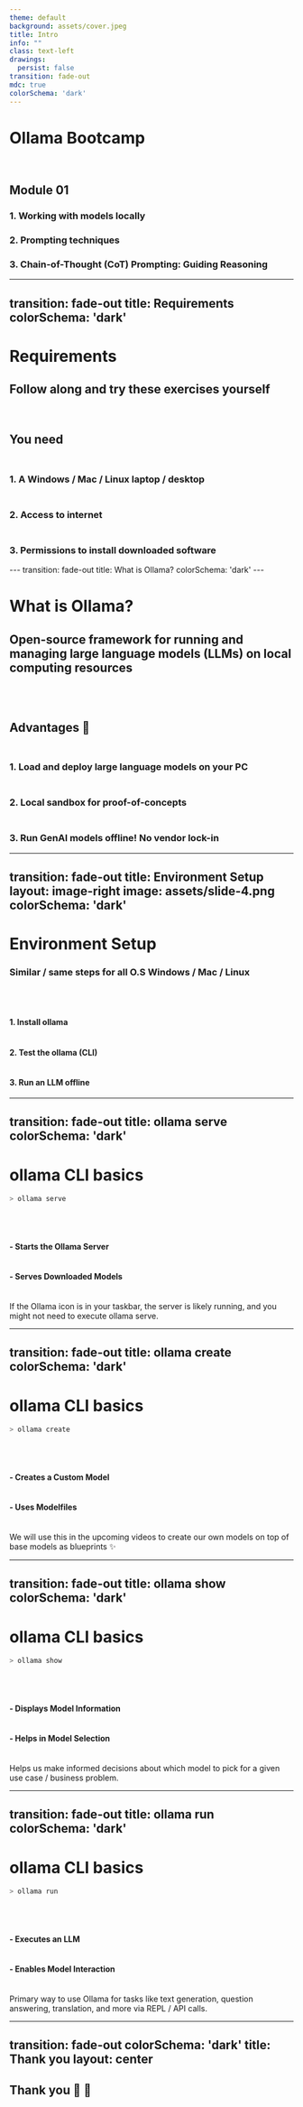 ```yaml
---
theme: default
background: assets/cover.jpeg
title: Intro
info: ""
class: text-left
drawings:
  persist: false
transition: fade-out
mdc: true
colorSchema: 'dark'
---
```


# **Ollama Bootcamp** <br/><br/>

<v-click>

<div class="backdrop-blur-md bg-white/30 ma-4 py-2 px-8">

## **Module 01**
</div>

</v-click>

<v-click>

<div class="backdrop-blur-md bg-black/10 py-2">
<div class="ma-4 px-8">
<v-click>

### 1. Working with models locally
</v-click>
</div>


<div class="ma-4 px-8">
<v-click>

### 2. Prompting techniques
</v-click>
</div>

<div class="ma-4 px-8">
<v-click>

### 3. Chain-of-Thought (CoT) Prompting: Guiding Reasoning
</v-click>
</div>
</div>
</v-click>

<div @click="$slidev.nav.next" class="mt-12 py-1 text-right" hover:bg="white op-10">
    <carbon:arrow-right />
</div>

---
transition: fade-out
title: Requirements
colorSchema: 'dark'
---

# Requirements

<div class="pt-12 text-center">
<v-click>

##  Follow along and <span v-mark.red="1">try these exercises yourself</span>
</v-click>

</div>

<br/>
<v-click>

## You need <br><br>
</v-click>
<div class="mx-4 px-8">
  <v-click>

  ### 1. A Windows / Mac / Linux laptop / desktop <br><br>
  </v-click>
  <v-click>

  ### 2. Access to internet <br><br>
  </v-click>
  <v-click>

  ### 3. Permissions to install downloaded software
  </v-click>
</div>
---
transition: fade-out
title: What is Ollama?
colorSchema: 'dark'
---

# What is Ollama?

<div class="pt-12 text-center">

<v-click>

## Open-source framework for running and managing large language models (LLMs) on <span v-mark.undeline.red="1">local computing resources</span>

</v-click>
</div>

<div class="ma-4 px-8">
<br><br>
<v-click>

## Advantages 🎉 <br><br>
</v-click>
<div class="mx-4 px-8">
  <v-click>

  ### 1. Load and deploy large language models on your PC<br><br>
  </v-click>
  <v-click>

  ### 2. Local sandbox for proof-of-concepts <br><br>
  </v-click>
  <v-click>

  ### 3. Run GenAI models offline! No vendor lock-in
  </v-click>
</div>

</div>

<!-- Ollama is still under development, but it looks like a promising tool for people who want to experiment with large language models without needing to rely on the cloud. -->

---
transition: fade-out
title: Environment Setup
layout: image-right
image: assets/slide-4.png
colorSchema: 'dark'
---

# Environment Setup

<div class="pt-12 text-center">

<v-click>

### Similar / same steps for all O.S Windows / Mac / Linux

</v-click>
</div><br><br>

<div class="mx-4 px-8">
  <v-click>

  #### 1. Install ollama<br><br>
  </v-click>
  <v-click>

  #### 2. Test the ollama (CLI)<br><br>
  </v-click>
  <v-click>

  #### 3. Run an LLM offline
  </v-click>
</div>

---
transition: fade-out
title: ollama serve
colorSchema: 'dark'
---

# ollama CLI basics

<div class="pt-12">

<v-click>

```sh
> ollama serve
```

</v-click>
</div><br><br>

<div class="mx-4 px-8">
  <v-click>

  #### - Starts the Ollama Server <br><br>
  </v-click>
  <v-click>

  #### - Serves Downloaded Models<br><br>
  </v-click>
  <v-click>

  <div class="bg-orange-300 text-red-950 pa-4 border-l-4 border-red-600">
    If the Ollama icon is in your taskbar, the server is likely running, and you might not need to execute ollama serve.
  </div>
  </v-click>
</div>

---
transition: fade-out
title: ollama create
colorSchema: 'dark'
---

# ollama CLI basics

<div class="pt-12">

<v-click>

```sh
> ollama create
```

</v-click>
</div><br><br>

<div class="mx-4 px-8">
  <v-click>

  #### - Creates a Custom Model <br><br>
  </v-click>
  <v-click>

  #### - Uses Modelfiles<br><br>
  </v-click>
  <v-click>

  <div class="bg-sky-100 text-stone-950 pa-4 border-l-4 border-sky-600">
    We will use this in the upcoming videos to create our own models on top of base models as blueprints ✨
  </div>
  </v-click>
</div>

---
transition: fade-out
title: ollama show
colorSchema: 'dark'
---

# ollama CLI basics

<div class="pt-12">

<v-click>

```sh
> ollama show
```

</v-click>
</div><br><br>

<div class="mx-4 px-8">
  <v-click>

  #### - Displays Model Information <br><br>
  </v-click>
  <v-click>

  #### - Helps in Model Selection<br><br>
  </v-click>
  <v-click>

  <div class="bg-teal-100 text-stone-950 pa-4 border-l-4 border-teal-600">
    Helps us make informed decisions about which model to pick for a given use case / business problem.
  </div>
  </v-click>
</div>

---
transition: fade-out
title: ollama run
colorSchema: 'dark'
---

# ollama CLI basics

<div class="pt-12">

<v-click>

```sh
> ollama run
```

</v-click>
</div><br><br>

<div class="mx-4 px-8">
  <v-click>

  #### - Executes an LLM <br><br>
  </v-click>
  <v-click>

  #### - Enables Model Interaction<br><br>
  </v-click>
  <v-click>

  <div class="bg-teal-100 text-stone-950 pa-4 border-l-4 border-teal-600">
    Primary way to use Ollama for tasks like text generation, question answering, translation, and more via REPL / API calls.
  </div>
  </v-click>
</div>

---
transition: fade-out
colorSchema: 'dark'
title: Thank you
layout: center
---

## Thank you 🙏 🤗